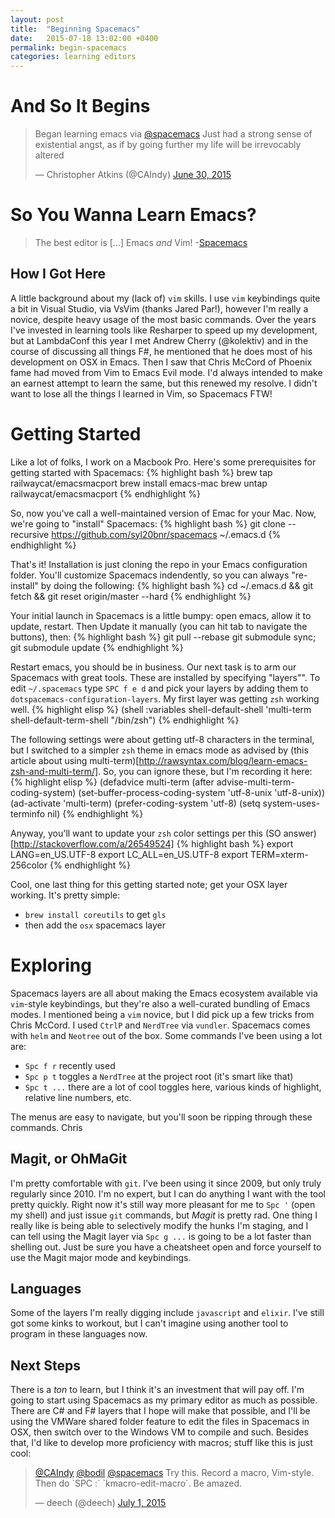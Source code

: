 ```yaml
---
layout: post
title:  "Beginning Spacemacs"
date:   2015-07-18 13:02:00 +0400
permalink: begin-spacemacs
categories: learning editors
---
```


# And So It Begins
<blockquote class="twitter-tweet" lang="en"><p lang="en" dir="ltr">Began learning emacs via <a href="https://twitter.com/spacemacs">@spacemacs</a> Just had a strong sense of existential angst, as if by going further my life will be irrevocably altered</p>&mdash; Christopher Atkins (@CAIndy) <a href="https://twitter.com/CAIndy/status/615702309805256704">June 30, 2015</a></blockquote>

# So You Wanna Learn Emacs?
> The best editor is [...] Emacs *and* Vim! -[Spacemacs](https://github.com/syl20bnr/spacemacs)

## How I Got Here
A little background about my (lack of) `vim` skills. I use `vim` keybindings quite a bit in Visual Studio, via VsVim (thanks Jared Par!), however I'm really a novice, despite heavy usage of the most basic commands. Over the years I've invested in learning tools like Resharper to speed up my development, but at LambdaConf this year I met Andrew Cherry (@kolektiv) and in the course of discussing all things F#, he mentioned that he does most of his development on OSX in Emacs. Then I saw that Chris McCord of Phoenix fame had moved from Vim to Emacs Evil mode. I'd always intended to make an earnest attempt to learn the same, but this renewed my resolve. I didn't want to lose all the things I learned in Vim, so Spacemacs FTW!

# Getting Started
Like a lot of folks, I work on a Macbook Pro. Here's some prerequisites for getting started with Spacemacs:
{% highlight bash %}
brew tap railwaycat/emacsmacport
brew install emacs-mac
brew untap railwaycat/emacsmacport
{% endhighlight %}


So, now you've call a well-maintained version of Emac for your Mac. Now, we're going to "install" Spacemacs:
{% highlight bash %}
git clone --recursive https://github.com/syl20bnr/spacemacs ~/.emacs.d
{% endhighlight %}

That's it! Installation is just cloning the repo in your Emacs configuration folder. You'll customize Spacemacs indendently, so you can always "re-install" by doing the following:
{% highlight bash %}
cd ~/.emacs.d && git fetch && git reset origin/master --hard
{% endhighlight %}

Your initial launch in Spacemacs is a little bumpy: open emacs, allow it to update, restart. Then Update it manually (you can hit tab to navigate the buttons), then:
{% highlight bash %}
git pull --rebase
git submodule sync; git submodule update
{% endhighlight %}

Restart emacs, you should be in business. Our next task is to arm our Spacemacs with great tools. These are installed by specifying "layers"". To edit `~/.spacemacs` type `SPC f e d` and pick your layers by adding them to `dotspacemacs-configuration-layers`. My first layer was getting `zsh` working well.
{% highlight elisp %}
(shell :variables
            shell-default-shell 'multi-term
            shell-default-term-shell "/bin/zsh")
{% endhighlight %}

The following settings were about getting utf-8 characters in the terminal, but I switched to a simpler `zsh` theme in emacs mode as advised by (this article about using multi-term)[http://rawsyntax.com/blog/learn-emacs-zsh-and-multi-term/]. So, you can ignore these, but I'm recording it here:
{% highlight elisp %}
(defadvice multi-term (after advise-multi-term-coding-system)
    (set-buffer-process-coding-system 'utf-8-unix 'utf-8-unix))
  (ad-activate 'multi-term)
  (prefer-coding-system 'utf-8)
  (setq system-uses-terminfo nil)
{% endhighlight %}

Anyway, you'll want to update your `zsh` color settings per this (SO answer)[http://stackoverflow.com/a/26549524]
{% highlight bash %}
export LANG=en_US.UTF-8
export LC_ALL=en_US.UTF-8
export TERM=xterm-256color
{% endhighlight %}

Cool, one last thing for this getting started note; get your OSX layer working. It's pretty simple:

- `brew install coreutils` to get `gls`
- then add the `osx` spacemacs layer 

# Exploring
Spacemacs layers are all about making the Emacs ecosystem available via `vim`-style keybindings, but they're also a well-curated bundling of Emacs modes. I mentioned being a `vim` novice, but I did pick up a few tricks from Chris McCord. I used `CtrlP` and `NerdTree` via `vundler`. Spacemacs comes with `helm` and `Neotree` out of the box. Some commands I've been using a lot are:

- `Spc f r` recently used
- `Spc p t` toggles a `NerdTree` at the project root (it's smart like that)
- `Spc t ...` there are a lot of cool toggles here, various kinds of highlight, relative line numbers, etc.

The menus are easy to navigate, but you'll soon be ripping through these commands. Chris 

## Magit, or OhMaGit
I'm pretty comfortable with `git`. I've been using it since 2009, but only truly regularly since 2010. I'm no expert, but I can do anything I want with the tool pretty quickly. Right now it's still way more pleasant for me to `Spc '` (open my shell) and just issue `git` commands, but *Magit* is pretty rad. One thing I really like is being able to selectively modify the hunks I'm staging, and I can tell using the Magit layer via `Spc g ...` is going to be a lot faster than shelling out. Just be sure you have a cheatsheet open and force yourself to use the Magit major mode and keybindings.

## Languages
Some of the layers I'm really digging include `javascript` and `elixir`. I've still got some kinks to workout, but I can't imagine using another tool to program in these languages now.

## Next Steps
There is a *ton* to learn, but I think it's an investment that will pay off. I'm going to start using Spacemacs as my primary editor as much as possible. There are C# and F# layers that I hope will make that possible, and I'll be using the VMWare shared folder feature to edit the files in Spacemacs in OSX, then switch over to the Windows VM to compile and such. Besides that, I'd like to develop more proficiency with macros; stuff like this is just cool:
<blockquote class="twitter-tweet" lang="en"><p lang="en" dir="ltr"><a href="https://twitter.com/CAIndy">@CAIndy</a> <a href="https://twitter.com/bodil">@bodil</a> <a href="https://twitter.com/spacemacs">@spacemacs</a> Try this. Record a macro, Vim-style. Then do `SPC :` `kmacro-edit-macro`. Be amazed.</p>&mdash; deech (@deech) <a href="https://twitter.com/deech/status/616217205181652992">July 1, 2015</a></blockquote>
<script async src="//platform.twitter.com/widgets.js" charset="utf-8"></script>

